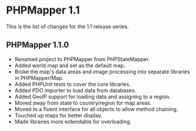 PHPMapper 1.1
==================

This is the list of changes for the 1.1 release series.

PHPMapper 1.1.0
--------------------
* Renamed project to PHPMapper from PHPStateMapper.
* Added world map and set as the default map.
* Broke the map's data areas and image processing into separate libraries in PHPMapper/Map.
* Added PHPUnit tests to cover the core libraries.
* Added PDO importer to load data from databases.
* Added GeoIP support for loading data and assigning to a region.
* Moved away from state to country/region for map areas.
* Moved to a fluent interface for all objects to allow method chaining.
* Touched up maps for better display.
* Made libraries more extendable for overloading.
